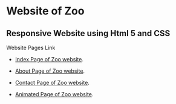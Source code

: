 # Website of Zoo
## Responsive Website using Html 5 and CSS

Website Pages Link 

* [Index Page of Zoo website](https://uzair540.github.io/Website-of-Zoo/zoo/index.html#).

* [About Page of Zoo website](https://uzair540.github.io/Website-of-Zoo/zoo1/about.html#).

* [Contact Page of Zoo website](https://uzair540.github.io/Website-of-Zoo/zoo2/contact.html#).

* [Animated Page of Zoo website](https://uzair540.github.io/Website-of-Zoo/zoo3/animation.html#).

